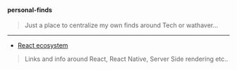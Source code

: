 #### personal-finds
> Just a place to centralize my own finds around Tech or wathaver...
 
--- 

 - [React ecosystem](REACT-ecosystem.md)
 > Links and info around React, React Native, Server Side rendering etc..
